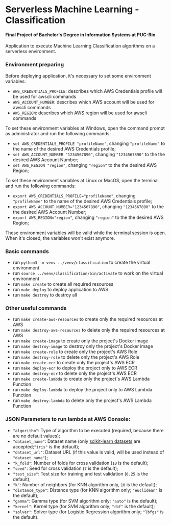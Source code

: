 # Serverless Machine Learning - Classification
#### Final Project of Bachelor's Degree in Information Systems at PUC-Rio

Application to execute Machine Learning Classification algorithms on a serverless environment.

### Environment preparing
Before deploying application, it's necessary to set some environment variables:
* `AWS_CREDENTIALS_PROFILE`: describes which AWS Credentials profile will be used for awscli commands
* `AWS_ACCOUNT_NUMBER`: describes which AWS account will be used for awscli commands
* `AWS_REGION`: describes which AWS region will be used for awscli commands

To set these environment variables at Windows, open the command prompt as administrator and run the following commands:
* `set AWS_CREDENTIALS_PROFILE "profileName"`, changing `"profileName"` to the name of the desired AWS Credentials profile;
* `set AWS_ACCOUNT_NUMBER "1234567890"`, changing `"1234567890"` to the the desired AWS Account Number;
* `set AWS_REGION "region"`, changing `"region"` to the the desired AWS Region;

To set these environment variables at Linux or MacOS, open the terminal and run the following commands:
* `export AWS_CREDENTIALS_PROFILE="profileName"`, changing `"profileName"` to the name of the desired AWS Credentials profile;
* `export AWS_ACCOUNT_NUMBER="1234567890"`, changing `"1234567890"` to the the desired AWS Account Number;
* `export AWS_REGION="region"`, changing `"region"` to the the desired AWS Region;

These environment variables will be valid while the terminal session is open. When it's closed, the variables won't exist anymore.

### Basic commands
* run `python3 -m venv ../venv/classification` to create the virtual environment
* run `source ../venv/classification/bin/activate` to work on the virtual environment
* run `make create` to create all required resources
* run `make deploy` to deploy application to AWS
* run `make destroy` to destroy all

### Other useful commands
* run `make create-aws-resources` to create only the required resources at AWS
* run `make destroy-aws-resources` to delete only the required resources at AWS
* run `make create-image` to create only the project's Docker image
* run `make destroy-image` to destroy only the project's Docker image
* run `make create-role` to create only the project's AWS Role
* run `make destroy-role` to delete only the project's AWS Role
* run `make create-ecr` to create only the project's AWS ECR
* run `make deploy-ecr` to deploy the project only to AWS ECR
* run `make destroy-ecr` to delete only the project's AWS ECR
* run `make create-lambda` to create only the project's AWS Lambda Function
* run `make deploy-lambda` to deploy the project only to AWS Lambda Function
* run `make destroy-lambda` to delete only the project's AWS Lambda Function

### JSON Parameters to run lambda at AWS Console:
* `"algorithm"`: Type of algorithm to be executed (required, because there are no default values);
* `"dataset_name"`: Dataset name (only [scikit-learn datasets](https://scikit-learn.org/stable/datasets) are accepted;`"iris"` is the default);
* `"dataset_url"`: Dataset URL (if this value is valid, will be used instead of `"dataset_name"`);
* `"k_fold"`: Number of folds for cross validation (`10` is the default);
* `"seed"`: Seed for cross validation (`7` is the default);
* `"test_size"`: Test size for training and test validation (`0.25` is the default);
* `"k"`: Number of neighbors (for KNN algorithm only, `10` is the default);
* `"distance_type"`: Distance type (for KNN algorithm only; `"euclidean"` is the default);
* `"gamma"`: Gamma type (for SVM algorithm only; `"auto"` is the default);
* `"kernel"`: Kernel type (for SVM algorithm only; `"rbf"` is the default);
* `"solver"`: Solver type (for Logistic Regression algorithm only; `"lbfgs"` is the default).
